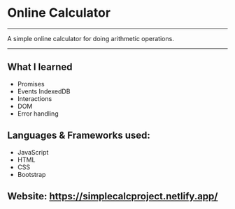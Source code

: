 # Online Calculator
 

***
A simple online calculator for doing arithmetic operations.
***
## What I learned 
- Promises
- Events IndexedDB
- Interactions
- DOM
- Error handling 


## Languages & Frameworks used:
- JavaScript
- HTML
- CSS
- Bootstrap


## Website: https://simplecalcproject.netlify.app/

